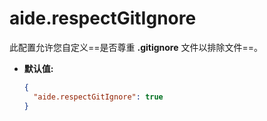 # aide.respectGitIgnore

此配置允许您自定义==是否尊重 **.gitignore** 文件以排除文件==。

- **默认值:**

  ```json
  {
    "aide.respectGitIgnore": true
  }
  ```

